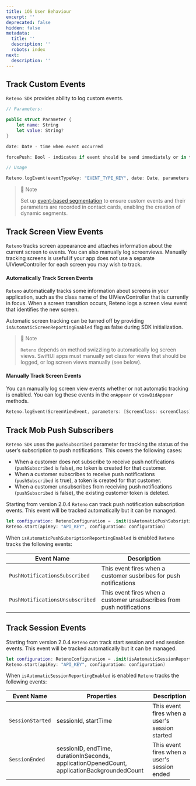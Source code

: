 ```yaml
---
title: iOS User Behaviour
excerpt: ''
deprecated: false
hidden: false
metadata:
  title: ''
  description: ''
  robots: index
next:
  description: ''
---
```

## Track Custom Events

`Reteno SDK` provides ability to log custom events.

```swift
// Parameters:

public struct Parameter {
    let name: String
    let value: String?
}

date: Date - time when event occurred

forcePush: Bool - indicates if event should be send immediately or in the next scheduled batch

// Usage

Reteno.logEvent(eventTypeKey: "EVENT_TYPE_KEY", date: Date, parameters: [Reteno.Event.Parameter], forcePush: Bool = false)
```

> 📘 Note
>
> Set up [event-based segmentation](https://yespo.io/support/how-to-use-event-segmentation) to ensure custom events and their parameters are recorded in contact cards, enabling the creation of dynamic segments.

## Track Screen View Events

`Reteno` tracks screen appearance and attaches information about the current screen to events. You can also manually log screenviews. Manually tracking screens is useful if your app does not use a separate UIViewController for each screen you may wish to track.

#### Automatically Track Screen Events

`Reteno` automatically tracks some information about screens in your application, such as the class name of the UIViewController that is currently in focus. When a screen transition occurs, Reteno logs a screen view event that identifies the new screen.

Automatic screen tracking can be turned off by providing `isAutomaticScreenReportingEnabled` flag as false during SDK initialization.

> 📘 Note
>
> `Reteno` depends on method swizzling to automatically log screen views. SwiftUI apps must manually set class for views that should be logged, or log screen views manually (see below).

#### Manually Track Screen Events

You can manually log screen view events whether or not automatic tracking is enabled. You can log these events in the `onAppear` or `viewDidAppear` methods.

```swift
Reteno.logEvent(ScreenViewEvent, parameters: [ScreenClass: screenClass])
```

## Track Mob Push Subscribers

`Reteno SDK` uses the `pushSubscribed` parameter for tracking the status of the user’s subscription to push notifications. This covers the following cases:

* When a customer does not subscribe to receive push notifications (`pushSubscribed` is false), no token is created for that customer.
* When a customer subscribes to receive push notifications (`pushSubscribed` is true), a token is created for that customer.
* When a customer unsubscribes from receiving push notifications (`pushSubscribed` is false), the existing customer token is deleted.

Starting from version 2.0.4 `Reteno` can track push notification subscription events. This event will be tracked automatically but it can be managed.

```swift
let configuration: RetenoConfiguration = .init(isAutomaticPushSubsriptionReportingEnabled: true)
Reteno.start(apiKey: "API_KEY", configuration: configuration)
```

When `isAutomaticPushSubsriptionReportingEnabled` is enabled `Reteno` tracks the following events: 

| Event Name                      | Description                                                           |
| ------------------------------- | --------------------------------------------------------------------- |
| `PushNotificationsSubscribed`   | This event fires when a customer susbribes for push notifications     |
| `PushNotificationsUnsubscribed` | This event fires when a customer unsubscribes from push notifications |

## Track Session Events

Starting from version 2.0.4 `Reteno` can track start session and end session events. This event will be tracked automatically but it can be managed.

```swift
let configuration: RetenoConfiguration = .init(isAutomaticSessionReportingEnabled: true)
Reteno.start(apiKey: "API_KEY", configuration: configuration)
```

When `isAutomaticSessionReportingEnabled` is enabled `Reteno` tracks the following events: 

| Event Name       | Properties                                                                                  | Description                                    |
| ---------------- | ------------------------------------------------------------------------------------------- | ---------------------------------------------- |
| `SessionStarted` | sessionId, startTime                                                                        | This event fires when a user's session started |
| `SessionEnded`   | sessionID, endTime, durationInSeconds, applicationOpenedCount, applicationBackgroundedCount | This event fires when a user's session ended   |
